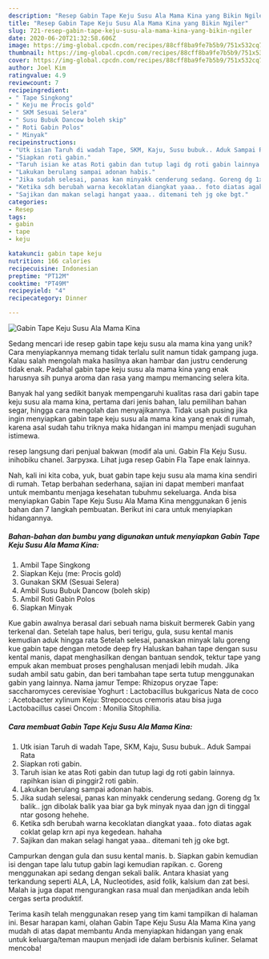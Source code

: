 ```yaml
---
description: "Resep Gabin Tape Keju Susu Ala Mama Kina yang Bikin Ngiler"
title: "Resep Gabin Tape Keju Susu Ala Mama Kina yang Bikin Ngiler"
slug: 721-resep-gabin-tape-keju-susu-ala-mama-kina-yang-bikin-ngiler
date: 2020-06-20T21:32:58.606Z
image: https://img-global.cpcdn.com/recipes/88cff8ba9fe7b5b9/751x532cq70/gabin-tape-keju-susu-ala-mama-kina-foto-resep-utama.jpg
thumbnail: https://img-global.cpcdn.com/recipes/88cff8ba9fe7b5b9/751x532cq70/gabin-tape-keju-susu-ala-mama-kina-foto-resep-utama.jpg
cover: https://img-global.cpcdn.com/recipes/88cff8ba9fe7b5b9/751x532cq70/gabin-tape-keju-susu-ala-mama-kina-foto-resep-utama.jpg
author: Joel Kim
ratingvalue: 4.9
reviewcount: 7
recipeingredient:
- " Tape Singkong"
- " Keju me Procis gold"
- " SKM Sesuai Selera"
- " Susu Bubuk Dancow boleh skip"
- " Roti Gabin Polos"
- " Minyak"
recipeinstructions:
- "Utk isian Taruh di wadah Tape, SKM, Kaju, Susu bubuk.. Aduk Sampai Rata"
- "Siapkan roti gabin."
- "Taruh isian ke atas Roti gabin dan tutup lagi dg roti gabin lainnya. rapihkan isian di pinggir2 roti gabin."
- "Lakukan berulang sampai adonan habis."
- "Jika sudah selesai, panas kan minyakk cenderung sedang. Goreng dg 1x balik.. jgn dibolak balik yaa biar ga byk minyak nyaa dan jgn di tinggal ntar gosong hehehe."
- "Ketika sdh berubah warna kecoklatan diangkat yaaa.. foto diatas agak coklat gelap krn api nya kegedean. hahaha"
- "Sajikan dan makan selagi hangat yaaa.. ditemani teh jg oke bgt."
categories:
- Resep
tags:
- gabin
- tape
- keju

katakunci: gabin tape keju 
nutrition: 166 calories
recipecuisine: Indonesian
preptime: "PT12M"
cooktime: "PT49M"
recipeyield: "4"
recipecategory: Dinner

---
```



![Gabin Tape Keju Susu Ala Mama Kina](https://img-global.cpcdn.com/recipes/88cff8ba9fe7b5b9/751x532cq70/gabin-tape-keju-susu-ala-mama-kina-foto-resep-utama.jpg)

Sedang mencari ide resep gabin tape keju susu ala mama kina yang unik? Cara menyiapkannya memang tidak terlalu sulit namun tidak gampang juga. Kalau salah mengolah maka hasilnya akan hambar dan justru cenderung tidak enak. Padahal gabin tape keju susu ala mama kina yang enak harusnya sih punya aroma dan rasa yang mampu memancing selera kita.

Banyak hal yang sedikit banyak mempengaruhi kualitas rasa dari gabin tape keju susu ala mama kina, pertama dari jenis bahan, lalu pemilihan bahan segar, hingga cara mengolah dan menyajikannya. Tidak usah pusing jika ingin menyiapkan gabin tape keju susu ala mama kina yang enak di rumah, karena asal sudah tahu triknya maka hidangan ini mampu menjadi suguhan istimewa.

resep langsung dari penjual bakwan (modif ala uni. Gabin Fla Keju Susu. inihobiku chanel. Загрузка. Lihat juga resep Gabin Fla Tape enak lainnya.


Nah, kali ini kita coba, yuk, buat gabin tape keju susu ala mama kina sendiri di rumah. Tetap berbahan sederhana, sajian ini dapat memberi manfaat untuk membantu menjaga kesehatan tubuhmu sekeluarga. Anda bisa menyiapkan Gabin Tape Keju Susu Ala Mama Kina menggunakan 6 jenis bahan dan 7 langkah pembuatan. Berikut ini cara untuk menyiapkan hidangannya.

<!--inarticleads1-->

##### Bahan-bahan dan bumbu yang digunakan untuk menyiapkan Gabin Tape Keju Susu Ala Mama Kina:

1. Ambil  Tape Singkong
1. Siapkan  Keju (me: Procis gold)
1. Gunakan  SKM (Sesuai Selera)
1. Ambil  Susu Bubuk Dancow (boleh skip)
1. Ambil  Roti Gabin Polos
1. Siapkan  Minyak


Kue gabin awalnya berasal dari sebuah nama biskuit bermerek Gabin yang terkenal dan. Setelah tape halus, beri terigu, gula, susu kental manis kemudian aduk hingga rata Setelah selesai, panaskan minyak lalu goreng kue gabin tape dengan metode deep fry Haluskan bahan tape dengan susu kental manis, dapat menghasilkan dengan bantuan sendok, tektur tape yang empuk akan membuat proses penghalusan menjadi lebih mudah. Jika sudah ambil satu gabin, dan beri tambahan tape serta tutup menggunakan gabin yang lainnya. Nama jamur Tempe: Rhizopus oryzae Tape: saccharomyces cerevisiae Yoghurt : Lactobacillus bukgaricus Nata de coco : Acetobacter xylinum Keju: Strepcoccus cremoris atau bisa juga Lactobacillus casei Oncom : Monilia Sitophilia. 

<!--inarticleads2-->

##### Cara membuat Gabin Tape Keju Susu Ala Mama Kina:

1. Utk isian Taruh di wadah Tape, SKM, Kaju, Susu bubuk.. Aduk Sampai Rata
1. Siapkan roti gabin.
1. Taruh isian ke atas Roti gabin dan tutup lagi dg roti gabin lainnya. rapihkan isian di pinggir2 roti gabin.
1. Lakukan berulang sampai adonan habis.
1. Jika sudah selesai, panas kan minyakk cenderung sedang. Goreng dg 1x balik.. jgn dibolak balik yaa biar ga byk minyak nyaa dan jgn di tinggal ntar gosong hehehe.
1. Ketika sdh berubah warna kecoklatan diangkat yaaa.. foto diatas agak coklat gelap krn api nya kegedean. hahaha
1. Sajikan dan makan selagi hangat yaaa.. ditemani teh jg oke bgt.


Campurkan dengan gula dan susu kental manis. b. Siapkan gabin kemudian isi dengan tape lalu tutup gabin lagi kemudian rapikan. c. Goreng menggunakan api sedang dengan sekali balik. Antara khasiat yang terkandung seperti ALA, LA, Nucleotides, asid folik, kalsium dan zat besi. Malah ia juga dapat mengurangkan rasa mual dan menjadikan anda lebih cergas serta produktif. 

Terima kasih telah menggunakan resep yang tim kami tampilkan di halaman ini. Besar harapan kami, olahan Gabin Tape Keju Susu Ala Mama Kina yang mudah di atas dapat membantu Anda menyiapkan hidangan yang enak untuk keluarga/teman maupun menjadi ide dalam berbisnis kuliner. Selamat mencoba!
